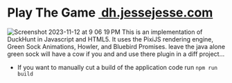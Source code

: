 # Play The Game&nbsp;<a href="https://dh.jessejesse.com">&nbsp;dh.jessejesse.com</a>
![Screenshot 2023-11-12 at 9 06 19 PM](https://github.com/sudo-self/Duckhunt.js/assets/119916323/fa3b7a95-839d-4d12-8529-2d4006752446)
This is an implementation of DuckHunt in Javascript and HTML5. It uses the PixiJS rendering engine, Green Sock Animations, Howler, and Bluebird Promises.
leave the java alone green sock will have a cow if you and and use there plugin in a diff project...
 - If you want to manually cut a build of the application code run `npm run build`
 

